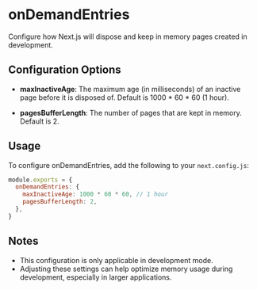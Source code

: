 # onDemandEntries

Configure how Next.js will dispose and keep in memory pages created in development.

## Configuration Options

- **maxInactiveAge**: The maximum age (in milliseconds) of an inactive page before it is disposed of. Default is 1000 * 60 * 60 (1 hour).
  
- **pagesBufferLength**: The number of pages that are kept in memory. Default is 2.

## Usage

To configure onDemandEntries, add the following to your `next.config.js`:

```javascript
module.exports = {
  onDemandEntries: {
    maxInactiveAge: 1000 * 60 * 60, // 1 hour
    pagesBufferLength: 2,
  },
}
```

## Notes

- This configuration is only applicable in development mode.
- Adjusting these settings can help optimize memory usage during development, especially in larger applications.
